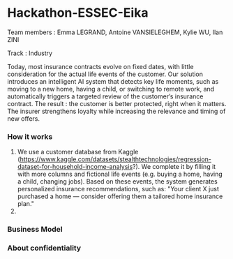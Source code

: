 # Hackathon-ESSEC-Eika

Team members : Emma LEGRAND, Antoine VANSIELEGHEM, Kylie WU, Ilan ZINI

Track : Industry

Today, most insurance contracts evolve on fixed dates, with little consideration for the actual life events of the customer.
Our solution introduces an intelligent AI system that detects key life moments, such as moving to a new home, having a child, or switching to remote work, and automatically triggers a targeted review of the customer’s insurance contract.
The result : the customer is better protected, right when it matters.
The insurer strengthens loyalty while increasing the relevance and timing of new offers.

### How it works
1. We use a customer database from Kaggle (https://www.kaggle.com/datasets/stealthtechnologies/regression-dataset-for-household-income-analysis?). We complete it by filling it with more columns and fictional life events (e.g. buying a home, having a child, changing jobs). Based on these events, the system generates personalized insurance recommendations, such as:
"Your client X just purchased a home — consider offering them a tailored home insurance plan."
2. 


### Business Model



### About confidentiality





###

